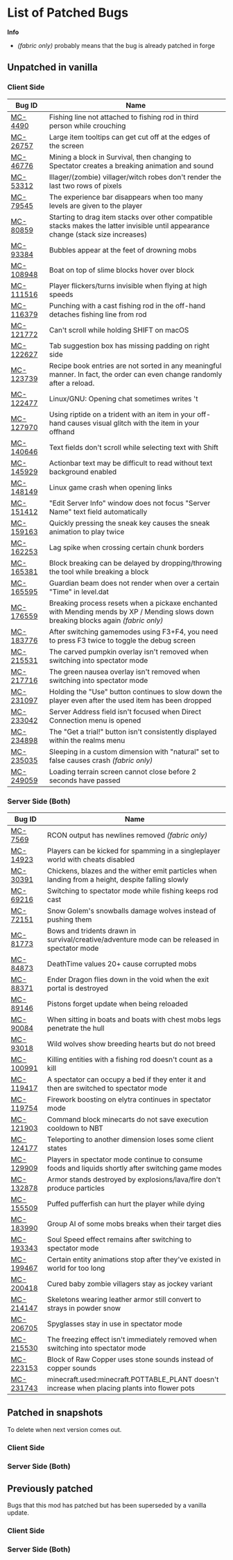 # List of Patched Bugs
**Info**
- *(fabric only)* probably means that the bug is already patched in forge
## Unpatched in vanilla
### Client Side
| Bug ID                                                | Name                                                                                                                                 |
|-------------------------------------------------------|--------------------------------------------------------------------------------------------------------------------------------------|
| [MC-4490](https://bugs.mojang.com/browse/MC-4490)     | Fishing line not attached to fishing rod in third person while crouching                                                             |
| [MC-26757](https://bugs.mojang.com/browse/MC-26757)   | Large item tooltips can get cut off at the edges of the screen                                                                       |
| [MC-46776](https://bugs.mojang.com/browse/MC-46766)   | Mining a block in Survival, then changing to Spectator creates a breaking animation and sound                                        |
| [MC-53312](https://bugs.mojang.com/browse/MC-53312)   | Illager/(zombie) villager/witch robes don't render the last two rows of pixels                                                       |
| [MC-79545](https://bugs.mojang.com/browse/MC-79545)   | The experience bar disappears when too many levels are given to the player                                                           |
| [MC-80859](https://bugs.mojang.com/browse/MC-80859)   | Starting to drag item stacks over other compatible stacks makes the latter invisible until appearance change (stack size increases)  |
| [MC-93384](https://bugs.mojang.com/browse/MC-93384)   | Bubbles appear at the feet of drowning mobs                                                                                          |
| [MC-108948](https://bugs.mojang.com/browse/MC-108948) | Boat on top of slime blocks hover over block                                                                                         |
| [MC-111516](https://bugs.mojang.com/browse/MC-111516) | Player flickers/turns invisible when flying at high speeds                                                                           |
| [MC-116379](https://bugs.mojang.com/browse/MC-116379) | Punching with a cast fishing rod in the off-hand detaches fishing line from rod                                                      |
| [MC-121772](https://bugs.mojang.com/browse/MC-121772) | Can't scroll while holding SHIFT on macOS                                                                                            |
| [MC-122627](https://bugs.mojang.com/browse/MC-122627) | Tab suggestion box has missing padding on right side                                                                                 |
| [MC-123739](https://bugs.mojang.com/browse/MC-123739) | Recipe book entries are not sorted in any meaningful manner. In fact, the order can even change randomly after a reload.             |
| [MC-122477](https://bugs.mojang.com/browse/MC-122477) | Linux/GNU: Opening chat sometimes writes 't                                                                                          |
| [MC-127970](https://bugs.mojang.com/browse/MC-127970) | Using riptide on a trident with an item in your off-hand causes visual glitch with the item in your offhand                          |
| [MC-140646](https://bugs.mojang.com/browse/MC-140646) | Text fields don't scroll while selecting text with Shift                                                                             |
| [MC-145929](https://bugs.mojang.com/browse/MC-145929) | Actionbar text may be difficult to read without text background enabled                                                              |
| [MC-148149](https://bugs.mojang.com/browse/MC-148149) | Linux game crash when opening links                                                                                                  |
| [MC-151412](https://bugs.mojang.com/browse/MC-151412) | "Edit Server Info" window does not focus "Server Name" text field automatically                                                      |
| [MC-159163](https://bugs.mojang.com/browse/MC-159163) | Quickly pressing the sneak key causes the sneak animation to play twice                                                              |
| [MC-162253](https://bugs.mojang.com/browse/MC-162253) | Lag spike when crossing certain chunk borders                                                                                        |
| [MC-165381](https://bugs.mojang.com/browse/MC-165381) | Block breaking can be delayed by dropping/throwing the tool while breaking a block                                                   |
| [MC-165595](https://bugs.mojang.com/browse/MC-165595) | Guardian beam does not render when over a certain "Time" in level.dat                                                                |
| [MC-176559](https://bugs.mojang.com/browse/MC-176559) | Breaking process resets when a pickaxe enchanted with Mending mends by XP / Mending slows down breaking blocks again *(fabric only)* |
| [MC-183776](https://bugs.mojang.com/browse/MC-183776) | After switching gamemodes using F3+F4, you need to press F3 twice to toggle the debug screen                                         |
| [MC-215531](https://bugs.mojang.com/browse/MC-215531) | The carved pumpkin overlay isn't removed when switching into spectator mode                                                          |
| [MC-217716](https://bugs.mojang.com/browse/MC-217716) | The green nausea overlay isn't removed when switching into spectator mode                                                            |
| [MC-231097](https://bugs.mojang.com/browse/MC-231097) | Holding the "Use" button continues to slow down the player even after the used item has been dropped                                 |
| [MC-233042](https://bugs.mojang.com/browse/MC-233042) | Server Address field isn't focused when Direct Connection menu is opened                                                             |
| [MC-234898](https://bugs.mojang.com/browse/MC-234898) | The "Get a trial!" button isn't consistently displayed within the realms menu                                                        |
| [MC-235035](https://bugs.mojang.com/browse/MC-235035) | Sleeping in a custom dimension with "natural" set to false causes crash *(fabric only)*                                              |
| [MC-249059](https://bugs.mojang.com/browse/MC-249059) | Loading terrain screen cannot close before 2 seconds have passed                                                                     |

### Server Side (Both)
| Bug ID                                                | Name                                                                                               |
|-------------------------------------------------------|----------------------------------------------------------------------------------------------------|
| [MC-7569](https://bugs.mojang.com/browse/MC-7569)     | RCON output has newlines removed *(fabric only)*                                                   |
| [MC-14923](https://bugs.mojang.com/browse/MC-14923)   | Players can be kicked for spamming in a singleplayer world with cheats disabled                    |
| [MC-30391](https://bugs.mojang.com/browse/MC-30391)   | Chickens, blazes and the wither emit particles when landing from a height, despite falling slowly  |
| [MC-69216](https://bugs.mojang.com/browse/MC-69216)   | Switching to spectator mode while fishing keeps rod cast                                           |
| [MC-72151](https://bugs.mojang.com/browse/MC-72151)   | Snow Golem's snowballs damage wolves instead of pushing them                                       |
| [MC-81773](https://bugs.mojang.com/browse/MC-81773)   | Bows and tridents drawn in survival/creative/adventure mode can be released in spectator mode      |
| [MC-84873](https://bugs.mojang.com/browse/MC-84873)   | DeathTime values 20+ cause corrupted mobs                                                          |
| [MC-88371](https://bugs.mojang.com/browse/MC-88371)   | Ender Dragon flies down in the void when the exit portal is destroyed                              |
| [MC-89146](https://bugs.mojang.com/browse/MC-89146)   | Pistons forget update when being reloaded                                                          |
| [MC-90084](https://bugs.mojang.com/browse/MC-90084)   | When sitting in boats and boats with chest mobs legs penetrate the hull                            |
| [MC-93018](https://bugs.mojang.com/browse/MC-93018)   | Wild wolves show breeding hearts but do not breed                                                  |
| [MC-100991](https://bugs.mojang.com/browse/MC-100991) | Killing entities with a fishing rod doesn't count as a kill                                        |
| [MC-119417](https://bugs.mojang.com/browse/MC-119417) | A spectator can occupy a bed if they enter it and then are switched to spectator mode              |
| [MC-119754](https://bugs.mojang.com/browse/MC-119754) | Firework boosting on elytra continues in spectator mode                                            |
| [MC-121903](https://bugs.mojang.com/browse/MC-121903) | Command block minecarts do not save execution cooldown to NBT                                      |
| [MC-124177](https://bugs.mojang.com/browse/MC-124177) | Teleporting to another dimension loses some client states                                          |
| [MC-129909](https://bugs.mojang.com/browse/MC-129909) | Players in spectator mode continue to consume foods and liquids shortly after switching game modes |
| [MC-132878](https://bugs.mojang.com/browse/MC-132878) | Armor stands destroyed by explosions/lava/fire don't produce particles                             |
| [MC-155509](https://bugs.mojang.com/browse/MC-155509) | Puffed pufferfish can hurt the player while dying                                                  |
| [MC-183990](https://bugs.mojang.com/browse/MC-183990) | Group AI of some mobs breaks when their target dies                                                |
| [MC-193343](https://bugs.mojang.com/browse/MC-193343) | Soul Speed effect remains after switching to spectator mode                                        |
| [MC-199467](https://bugs.mojang.com/browse/MC-199467) | Certain entity animations stop after they've existed in world for too long                         |
| [MC-200418](https://bugs.mojang.com/browse/MC-200418) | Cured baby zombie villagers stay as jockey variant                                                 |
| [MC-214147](https://bugs.mojang.com/browse/MC-214147) | Skeletons wearing leather armor still convert to strays in powder snow                             |
| [MC-206705](https://bugs.mojang.com/browse/MC-206705) | Spyglasses stay in use in spectator mode                                                           |
| [MC-215530](https://bugs.mojang.com/browse/MC-215530) | The freezing effect isn't immediately removed when switching into spectator mode                   |
| [MC-223153](https://bugs.mojang.com/browse/MC-223153) | Block of Raw Copper uses stone sounds instead of copper sounds                                     |
| [MC-231743](https://bugs.mojang.com/browse/MC-231743) | minecraft.used:minecraft.POTTABLE_PLANT doesn't increase when placing plants into flower pots      |

## Patched in snapshots
To delete when next version comes out.
### Client Side
### Server Side (Both)

## Previously patched
Bugs that this mod has patched but has been superseded by a vanilla update.
### Client Side
### Server Side (Both)
